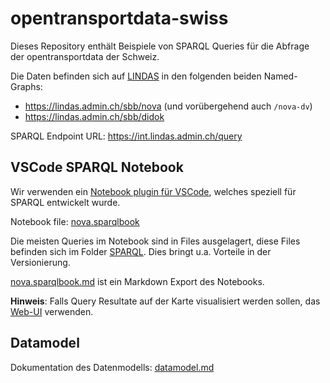 # opentransportdata-swiss

Dieses Repository enthält Beispiele von SPARQL Queries für die Abfrage der opentransportdata der Schweiz.

Die Daten befinden sich auf [LINDAS](https://lindas.admin.ch/) in den folgenden beiden Named-Graphs:
- https://lindas.admin.ch/sbb/nova (und vorübergehend auch `/nova-dv`)
- https://lindas.admin.ch/sbb/didok

SPARQL Endpoint URL: https://int.lindas.admin.ch/query


## VSCode SPARQL Notebook

Wir verwenden ein [Notebook plugin für VSCode](https://marketplace.visualstudio.com/items?itemName=Zazuko.sparql-notebook), welches speziell für SPARQL entwickelt wurde.

Notebook file: [nova.sparqlbook](nova.sparqlbook)

Die meisten Queries im Notebook sind in Files ausgelagert, diese Files befinden sich im Folder [SPARQL](./SPARQL/). Dies bringt u.a. Vorteile in der Versionierung.

[nova.sparqlbook.md](nova.sparqlbook.md) ist ein Markdown Export des Notebooks.

**Hinweis**: Falls Query Resultate auf der Karte visualisiert werden sollen, das [Web-UI](https://s.zazuko.com/2uByEE1) verwenden.


## Datamodel

Dokumentation des Datenmodells: [datamodel.md](datamodel.md)